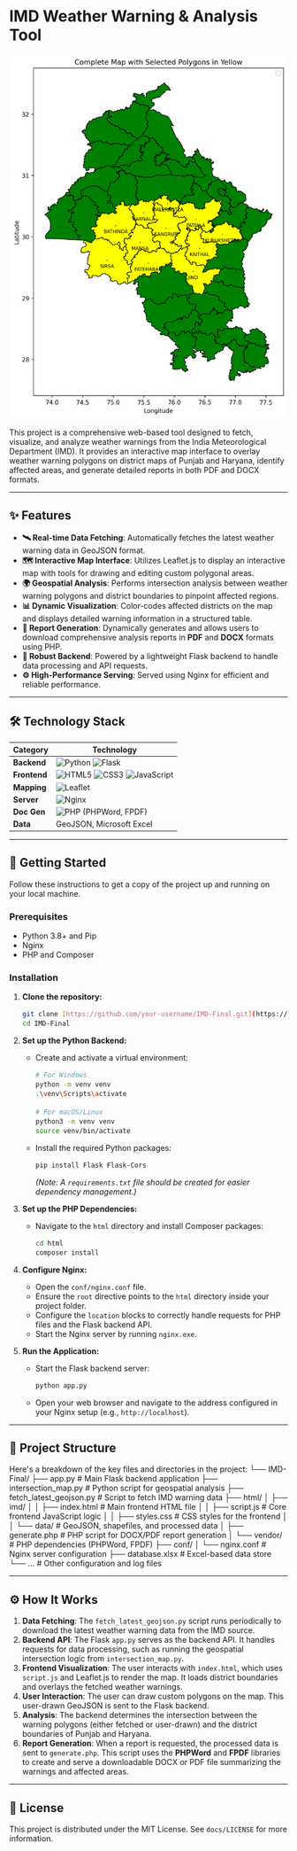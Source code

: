 # IMD Weather Warning & Analysis Tool

![IMD-Final-Map-Visualization](https://raw.githubusercontent.com/VeerVSR/IMD/master/IMD-Final/html/imd/complete_map.png)

This project is a comprehensive web-based tool designed to fetch, visualize, and analyze weather warnings from the India Meteorological Department (IMD). It provides an interactive map interface to overlay weather warning polygons on district maps of Punjab and Haryana, identify affected areas, and generate detailed reports in both PDF and DOCX formats.

---

## ✨ Features

* **🛰️ Real-time Data Fetching**: Automatically fetches the latest weather warning data in GeoJSON format.
* **🗺️ Interactive Map Interface**: Utilizes Leaflet.js to display an interactive map with tools for drawing and editing custom polygonal areas.
* **🌍 Geospatial Analysis**: Performs intersection analysis between weather warning polygons and district boundaries to pinpoint affected regions.
* **📊 Dynamic Visualization**: Color-codes affected districts on the map and displays detailed warning information in a structured table.
* **📄 Report Generation**: Dynamically generates and allows users to download comprehensive analysis reports in **PDF** and **DOCX** formats using PHP.
* **🚀 Robust Backend**: Powered by a lightweight Flask backend to handle data processing and API requests.
* **⚙️ High-Performance Serving**: Served using Nginx for efficient and reliable performance.

---

## 🛠️ Technology Stack

| Category      | Technology                                                                                                    |
|---------------|---------------------------------------------------------------------------------------------------------------|
| **Backend** | ![Python](https://img.shields.io/badge/Python-3776AB?style=for-the-badge&logo=python&logoColor=white) ![Flask](https://img.shields.io/badge/Flask-000000?style=for-the-badge&logo=flask&logoColor=white) |
| **Frontend** | ![HTML5](https://img.shields.io/badge/HTML5-E34F26?style=for-the-badge&logo=html5&logoColor=white) ![CSS3](https://img.shields.io/badge/CSS3-1572B6?style=for-the-badge&logo=css3&logoColor=white) ![JavaScript](https://img.shields.io/badge/JavaScript-F7DF1E?style=for-the-badge&logo=javascript&logoColor=black) |
| **Mapping** | ![Leaflet](https://img.shields.io/badge/Leaflet-199900?style=for-the-badge&logo=Leaflet&logoColor=white)         |
| **Server** | ![Nginx](https://img.shields.io/badge/Nginx-009639?style=for-the-badge&logo=nginx&logoColor=white)               |
| **Doc Gen** | ![PHP](https://img.shields.io/badge/PHP-777BB4?style=for-the-badge&logo=php&logoColor=white) (PHPWord, FPDF)       |
| **Data** | GeoJSON, Microsoft Excel                                                                                      |

---

## 🚀 Getting Started

Follow these instructions to get a copy of the project up and running on your local machine.

### Prerequisites

* Python 3.8+ and Pip
* Nginx
* PHP and Composer

### Installation

1.  **Clone the repository:**
    ```sh
    git clone [https://github.com/your-username/IMD-Final.git](https://github.com/your-username/IMD-Final.git)
    cd IMD-Final
    ```

2.  **Set up the Python Backend:**
    * Create and activate a virtual environment:
        ```sh
        # For Windows
        python -m venv venv
        .\venv\Scripts\activate

        # For macOS/Linux
        python3 -m venv venv
        source venv/bin/activate
        ```
    * Install the required Python packages:
        ```sh
        pip install Flask Flask-Cors
        ```
        *(Note: A `requirements.txt` file should be created for easier dependency management.)*

3.  **Set up the PHP Dependencies:**
    * Navigate to the `html` directory and install Composer packages:
        ```sh
        cd html
        composer install
        ```

4.  **Configure Nginx:**
    * Open the `conf/nginx.conf` file.
    * Ensure the `root` directive points to the `html` directory inside your project folder.
    * Configure the `location` blocks to correctly handle requests for PHP files and the Flask backend API.
    * Start the Nginx server by running `nginx.exe`.

5.  **Run the Application:**
    * Start the Flask backend server:
        ```sh
        python app.py
        ```
    * Open your web browser and navigate to the address configured in your Nginx setup (e.g., `http://localhost`).

---

## 📂 Project Structure

Here's a breakdown of the key files and directories in the project:
└── IMD-Final/
├── app.py                      # Main Flask backend application
├── intersection_map.py         # Python script for geospatial analysis
├── fetch_latest_geojson.py     # Script to fetch IMD warning data
├── html/
│   ├── imd/
│   │   ├── index.html          # Main frontend HTML file
│   │   ├── script.js           # Core frontend JavaScript logic
│   │   ├── styles.css          # CSS styles for the frontend
│   │   └── data/               # GeoJSON, shapefiles, and processed data
│   ├── generate.php            # PHP script for DOCX/PDF report generation
│   └── vendor/                 # PHP dependencies (PHPWord, FPDF)
├── conf/
│   └── nginx.conf              # Nginx server configuration
├── database.xlsx               # Excel-based data store
└── ...                         # Other configuration and log files

---

## ⚙️ How It Works

1.  **Data Fetching**: The `fetch_latest_geojson.py` script runs periodically to download the latest weather warning data from the IMD source.
2.  **Backend API**: The Flask `app.py` serves as the backend API. It handles requests for data processing, such as running the geospatial intersection logic from `intersection_map.py`.
3.  **Frontend Visualization**: The user interacts with `index.html`, which uses `script.js` and Leaflet.js to render the map. It loads district boundaries and overlays the fetched weather warnings.
4.  **User Interaction**: The user can draw custom polygons on the map. This user-drawn GeoJSON is sent to the Flask backend.
5.  **Analysis**: The backend determines the intersection between the warning polygons (either fetched or user-drawn) and the district boundaries of Punjab and Haryana.
6.  **Report Generation**: When a report is requested, the processed data is sent to `generate.php`. This script uses the **PHPWord** and **FPDF** libraries to create and serve a downloadable DOCX or PDF file summarizing the warnings and affected areas.

---

## 📜 License

This project is distributed under the MIT License. See `docs/LICENSE` for more information.
